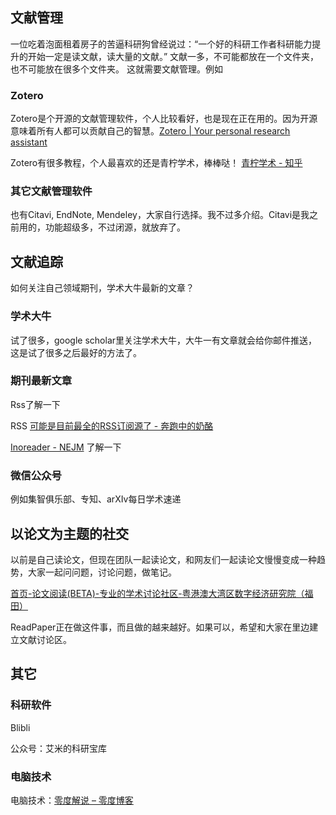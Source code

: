 ## 文献管理

一位吃着泡面租着房子的苦逼科研狗曾经说过：“一个好的科研工作者科研能力提升的开始一定是读文献，读大量的文献。”  文献一多，不可能都放在一个文件夹，也不可能放在很多个文件夹。 这就需要文献管理。例如

### Zotero
Zotero是个开源的文献管理软件，个人比较看好，也是现在正在用的。因为开源意味着所有人都可以贡献自己的智慧。[Zotero | Your personal research assistant](https://www.zotero.org/)

Zotero有很多教程，个人最喜欢的还是青柠学术，棒棒哒！ 
[青柠学术 - 知乎](https://www.zhihu.com/people/qnscholar)

### 其它文献管理软件
也有Citavi, EndNote, Mendeley，大家自行选择。我不过多介绍。Citavi是我之前用的，功能超级多，不过闭源，就放弃了。


## 文献追踪
如何关注自己领域期刊，学术大牛最新的文章？

### 学术大牛

试了很多，google scholar里关注学术大牛，大牛一有文章就会给你邮件推送，这是试了很多之后最好的方法了。

### 期刊最新文章

Rss了解一下

RSS [可能是目前最全的RSS订阅源了 - 奔跑中的奶酪](https://www.runningcheese.com/rss-subscriptions)

[Inoreader - NEJM](https://www.innoreader.com/) 了解一下

### 微信公众号

例如集智俱乐部、专知、arXIv每日学术速递

## 以论文为主题的社交

以前是自己读论文，但现在团队一起读论文，和网友们一起读论文慢慢变成一种趋势，大家一起问问题，讨论问题，做笔记。

[首页-论文阅读(BETA)-专业的学术讨论社区-粤港澳大湾区数字经济研究院（福田）](https://readpaper.com/)

ReadPaper正在做这件事，而且做的越来越好。如果可以，希望和大家在里边建立文献讨论区。

## 其它

### 科研软件

Blibli

公众号：艾米的科研宝库

### 电脑技术
                
电脑技术：[零度解说 – 零度博客](https://www.freedidi.com/)






